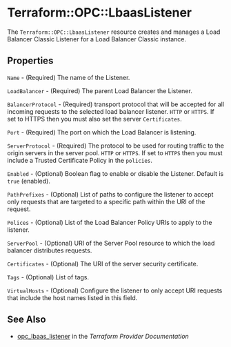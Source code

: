 # Terraform::OPC::LbaasListener

The `Terraform::OPC::LbaasListener` resource creates and manages a Load Balancer Classic Listener for a Load Balancer Classic instance.

## Properties

`Name` - (Required) The name of the Listener.

`LoadBalancer` - (Required) The parent Load Balancer the Listener.

`BalancerProtocol` - (Required)  transport protocol that will be accepted for all incoming requests to the selected load balancer listener. `HTTP` or `HTTPS`. If set to HTTPS then you must also set the server `Certificates`.

`Port` - (Required) The port on which the Load Balancer is listening.

`ServerProtocol` - (Required) The protocol to be used for routing traffic to the origin servers in the server pool. `HTTP` or `HTTPS`. If set to `HTTPS` then you must include a Trusted Certificate Policy in the `policies`.

`Enabled` - (Optional) Boolean flag to enable or disable the Listener. Default is `true` (enabled).

`PathPrefixes` - (Optional) List of paths to configure the listener to accept only requests that are targeted to a specific path within the URI of the request.

`Polices` - (Optional) List of the Load Balancer Policy URIs to apply to the listener.

`ServerPool` - (Optional) URI of the Server Pool resource to which the load balancer distributes requests.

`Certificates` - (Optional) The URI of the server security certificate.

`Tags` - (Optional) List of tags.

`VirtualHosts` - (Optional) Configure the listener to only accept URI requests that include the host names listed in this field.


## See Also

* [opc_lbaas_listener](https://www.terraform.io/docs/providers/opc/r/lbaas_listener.html) in the _Terraform Provider Documentation_